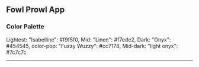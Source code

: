 ## Fowl Prowl App

### Color Palette

Lightest: "Isabelline": #f9f5f0,
Mid: "Linen": #f7ede2,
Dark: "Onyx": #454545,
color-pop: "Fuzzy Wuzzy": #cc7178,
Mid-dark: "light onyx": #7c7c7c

---
